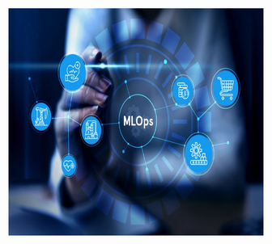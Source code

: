 <img align="center" src = "https://github.com/engineerbekir/MLOps-Specialization/blob/main/MLOps.png" width = "1000" height ="450"/>

